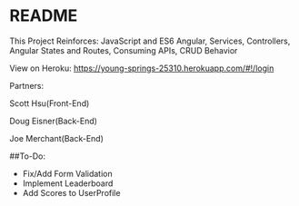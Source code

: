 # README

This Project Reinforces: JavaScript and ES6 Angular, Services, Controllers, Angular States and Routes, Consuming APIs, CRUD Behavior

View on Heroku: https://young-springs-25310.herokuapp.com/#!/login

Partners: 

Scott Hsu(Front-End)

Doug Eisner(Back-End)

Joe Merchant(Back-End)

##To-Do: 

- Fix/Add Form Validation
- Implement Leaderboard
- Add Scores to UserProfile
